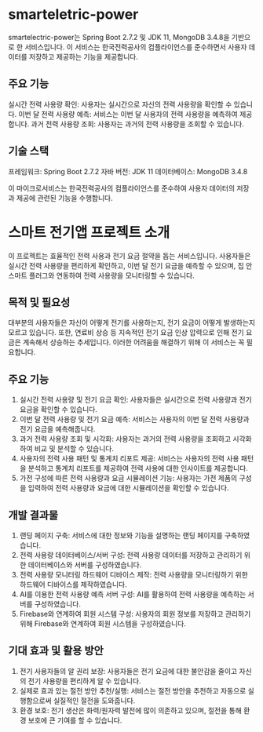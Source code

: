 # smarteletric-power

smartelectric-power는 Spring Boot 2.7.2 및 JDK 11, MongoDB 3.4.8을 기반으로 한 서비스입니다. 이 서비스는 한국전력공사의 컴플라이언스를 준수하면서 사용자 데이터를 저장하고 제공하는 기능을 제공합니다.

## 주요 기능
실시간 전력 사용량 확인: 사용자는 실시간으로 자신의 전력 사용량을 확인할 수 있습니다.
이번 달 전력 사용량 예측: 서비스는 이번 달 사용자의 전력 사용량을 예측하여 제공합니다.
과거 전력 사용량 조회: 사용자는 과거의 전력 사용량을 조회할 수 있습니다.

## 기술 스택
프레임워크: Spring Boot 2.7.2
자바 버전: JDK 11
데이터베이스: MongoDB 3.4.8

이 마이크로서비스는 한국전력공사의 컴플라이언스를 준수하여 사용자 데이터의 저장과 제공에 관련된 기능을 수행합니다.

# 스마트 전기앱 프로젝트 소개

이 프로젝트는 효율적인 전력 사용과 전기 요금 절약을 돕는 서비스입니다. 사용자들은 실시간 전력 사용량을 편리하게 확인하고, 이번 달 전기 요금을 예측할 수 있으며, 집 안 스마트 플러그와 연동하여 전력 사용량을 모니터링할 수 있습니다.

## 목적 및 필요성

대부분의 사용자들은 자신이 어떻게 전기를 사용하는지, 전기 요금이 어떻게 발생하는지 모르고 있습니다. 또한, 연료비 상승 등 지속적인 전기 요금 인상 압력으로 인해 전기 요금은 계속해서 상승하는 추세입니다. 이러한 어려움을 해결하기 위해 이 서비스는 꼭 필요합니다.

## 주요 기능

1. 실시간 전력 사용량 및 전기 요금 확인: 사용자들은 실시간으로 전력 사용량과 전기 요금을 확인할 수 있습니다.
2. 이번 달 전력 사용량 및 전기 요금 예측: 서비스는 사용자의 이번 달 전력 사용량과 전기 요금을 예측해줍니다.
3. 과거 전력 사용량 조회 및 시각화: 사용자는 과거의 전력 사용량을 조회하고 시각화하여 비교 및 분석할 수 있습니다.
4. 사용자의 전력 사용 패턴 및 통계치 리포트 제공: 서비스는 사용자의 전력 사용 패턴을 분석하고 통계치 리포트를 제공하여 전력 사용에 대한 인사이트를 제공합니다.
5. 가전 구성에 따른 전력 사용량과 요금 시뮬레이션 기능: 사용자는 가전 제품의 구성을 입력하여 전력 사용량과 요금에 대한 시뮬레이션을 확인할 수 있습니다.

## 개발 결과물

1. 랜딩 페이지 구축: 서비스에 대한 정보와 기능을 설명하는 랜딩 페이지를 구축하였습니다.
2. 전력 사용량 데이터베이스/서버 구성: 전력 사용량 데이터를 저장하고 관리하기 위한 데이터베이스와 서버를 구성하였습니다.
3. 전력 사용량 모니터링 하드웨어 디바이스 제작: 전력 사용량을 모니터링하기 위한 하드웨어 디바이스를 제작하였습니다.
4. AI를 이용한 전력 사용량 예측 서버 구성: AI를 활용하여 전력 사용량을 예측하는 서버를 구성하였습니다.
5. Firebase와 연계하여 회원 시스템 구성: 사용자의 회원 정보를 저장하고 관리하기 위해 Firebase와 연계하여 회원 시스템을 구성하였습니다.

## 기대 효과 및 활용 방안

1. 전기 사용자들의 알 권리 보장: 사용자들은 전기 요금에 대한 불안감을 줄이고 자신의 전기 사용량을 편리하게 알 수 있습니다.
2. 실제로 효과 있는 절전 방안 추천/실행: 서비스는 절전 방안을 추천하고 자동으로 실행함으로써 실질적인 절전을 도와줍니다.
3. 환경 보호: 전기 생산은 화력/원자력 발전에 많이 의존하고 있으며, 절전을 통해 환경 보호에 큰 기여를 할 수 있습니다.


